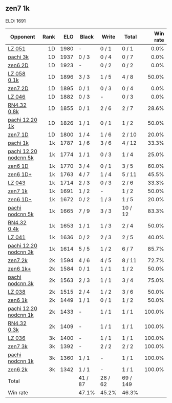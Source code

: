 ## zen7 1k ##

ELO: 1691

Opponent | Rank | ELO | Black | Write | Total | Win rate
---------|-----:|----:|-------|-------|-------|-------:
[LZ 051](LZ%20051.md) | 1D | 1980 | - | 0 / 1 | 0 / 1 | 0.0%
[pachi 3k](pachi%203k.md) | 1D | 1937 | 0 / 3 | 0 / 4 | 0 / 7 | 0.0%
[zen6 2D](zen6%202D.md) | 1D | 1923 | - | 0 / 2 | 0 / 2 | 0.0%
[LZ 058 0.1k](LZ%20058%200.1k.md) | 1D | 1896 | 3 / 3 | 1 / 5 | 4 / 8 | 50.0%
[zen7 2D](zen7%202D.md) | 1D | 1895 | 0 / 1 | 0 / 3 | 0 / 4 | 0.0%
[LZ 046](LZ%20046.md) | 1D | 1882 | 0 / 3 | - | 0 / 3 | 0.0%
[RN4.32 0.8k](RN4.32%200.8k.md) | 1D | 1855 | 0 / 1 | 2 / 6 | 2 / 7 | 28.6%
[pachi 12.20 1k](pachi%2012.20%201k.md) | 1D | 1826 | 1 / 1 | 0 / 1 | 1 / 2 | 50.0%
[zen7 1D](zen7%201D.md) | 1D | 1800 | 1 / 4 | 1 / 6 | 2 / 10 | 20.0%
[pachi 1k](pachi%201k.md) | 1k | 1787 | 1 / 6 | 3 / 6 | 4 / 12 | 33.3%
[pachi 12.20 nodcnn 5k](pachi%2012.20%20nodcnn%205k.md) | 1k | 1774 | 1 / 1 | 0 / 3 | 1 / 4 | 25.0%
[zen6 1D](zen6%201D.md) | 1k | 1770 | 3 / 4 | 0 / 1 | 3 / 5 | 60.0%
[zen6 1D+](zen6%201D+.md) | 1k | 1763 | 4 / 7 | 1 / 4 | 5 / 11 | 45.5%
[LZ 043](LZ%20043.md) | 1k | 1714 | 2 / 3 | 0 / 3 | 2 / 6 | 33.3%
[zen7 1k](zen7%201k.md) | 1k | 1691 | 1 / 2 | - | 1 / 2 | 50.0%
[zen6 1D-](zen6%201D-.md) | 1k | 1672 | 0 / 2 | 1 / 3 | 1 / 5 | 20.0%
[pachi nodcnn 5k](pachi%20nodcnn%205k.md) | 1k | 1665 | 7 / 9 | 3 / 3 | 10 / 12 | 83.3%
[RN4.32 0.4k](RN4.32%200.4k.md) | 1k | 1653 | 1 / 1 | 1 / 3 | 2 / 4 | 50.0%
[LZ 041](LZ%20041.md) | 1k | 1636 | 0 / 2 | 2 / 3 | 2 / 5 | 40.0%
[pachi 12.20 nodcnn 3k](pachi%2012.20%20nodcnn%203k.md) | 1k | 1614 | 5 / 5 | 1 / 2 | 6 / 7 | 85.7%
[zen7 2k](zen7%202k.md) | 2k | 1594 | 4 / 6 | 4 / 5 | 8 / 11 | 72.7%
[zen6 1k+](zen6%201k+.md) | 2k | 1584 | 0 / 1 | 1 / 1 | 1 / 2 | 50.0%
[pachi nodcnn 3k](pachi%20nodcnn%203k.md) | 2k | 1563 | 2 / 3 | 1 / 1 | 3 / 4 | 75.0%
[LZ 038](LZ%20038.md) | 2k | 1515 | 2 / 4 | 1 / 2 | 3 / 6 | 50.0%
[zen6 1k](zen6%201k.md) | 2k | 1449 | 1 / 1 | 0 / 1 | 1 / 2 | 50.0%
[pachi 12.20 nodcnn 1k](pachi%2012.20%20nodcnn%201k.md) | 2k | 1433 | - | 1 / 1 | 1 / 1 | 100.0%
[RN4.32 0.3k](RN4.32%200.3k.md) | 2k | 1409 | - | 1 / 1 | 1 / 1 | 100.0%
[LZ 036](LZ%20036.md) | 3k | 1400 | - | 1 / 1 | 1 / 1 | 100.0%
[zen7 3k](zen7%203k.md) | 3k | 1392 | - | 2 / 2 | 2 / 2 | 100.0%
[pachi nodcnn 1k](pachi%20nodcnn%201k.md) | 3k | 1360 | 1 / 1 | - | 1 / 1 | 100.0%
[zen6 2k](zen6%202k.md) | 3k | 1342 | 1 / 1 | - | 1 / 1 | 100.0%
Total | | | 41 / 87 | 28 / 62 | 69 / 149 | 
Win rate| | | 47.1% | 45.2% | 46.3% | 
